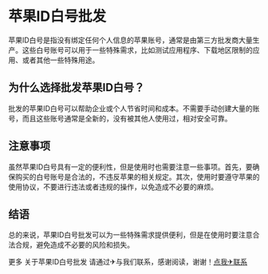 # 苹果ID白号批发

苹果ID白号是指没有绑定任何个人信息的苹果账号，通常是由第三方批发商大量生产。这些白号账号可以用于一些特殊需求，比如测试应用程序、下载地区限制的应用、或者其他一些特殊用途。

## 为什么选择批发苹果ID白号？

批发的苹果ID白号可以帮助企业或个人节省时间和成本。不需要手动创建大量的账号，而且这些账号通常是全新的，没有被其他人使用过，相对安全可靠。

## 注意事项

虽然苹果ID白号具有一定的便利性，但是使用时也需要注意一些事项。首先，要确保购买的白号账号是合法的，不违反苹果的相关规定。其次，使用时要遵守苹果的使用协议，不要进行违法或者违规的操作，以免造成不必要的麻烦。

## 结语

总的来说，苹果ID白号批发可以为一些特殊需求提供便利，但是在使用时要注意合法合规，避免造成不必要的风险和损失。

更多 关于苹果ID白号批发 请通过✈与我们联系，感谢阅读，谢谢！[点我✈联系](https://abc.k02.cc)